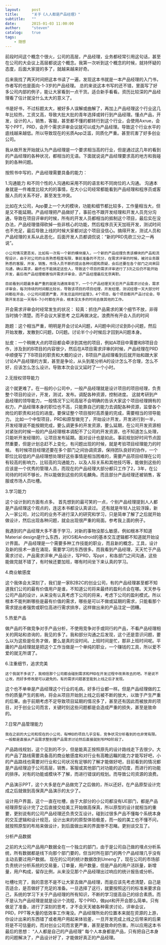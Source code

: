 ```yaml
---
layout:     post
title:      "关于《人人都是产品经理》"
subtitle:   ""
date:       2015-01-03 11:00:00
author:     "steven"
catalog:    true
tags:
    - 随想
---
```


前段时间这个概念个很火，公司的高层，产品经理，业务都经常引用这句话，甚至在公司的大会议上高层都说这个概念。我第一次听到这个概念的时候，就持怀疑的态度，后面大家提的多了，就越来越来好奇。

后来我找了两天时间把这本书读了一遍，发现这本书就是一本产品经理的入门书，作者写的也是面向-1-3岁的产品经理。
总的来说这本书写的还不错，里面写了好多公司内部的例子，能让大家看到一点干货。适合新手看看。资历比较深的产品经理看了估计就没什么太大的意义了。

书是好书，不过标题太大，被好多人误解或曲解了，再加上产品经理这个行业这几年比较热，工资又高，导致大批大批的青年选择或转行到产品经理。懂点产品，开发，设计的人，销售，客服，甚至都不懂的都转行到这个行业，会使用Axrue，会写个PPT，PRD，会开个需求评审会议就可以成为产品经理。导致这个行业水平的底线越来越低。所以导致现在的劣质App泛滥，同质化严重。甚至坑害了好多创业公司。

我从做开发开始就认为产品经理是一个要求相当高的行业，但是通过这几年的看到的产品经理的各种状况，都相当的无语。下面就说说产品经理要求高的地方和我碰到的各种问题。

按照书中写的，产品经理需要具备的能力：

1.沟通能力
   和不同个性的人沟通和采用不同的语言和不同岗位的人沟通。
   沟通本身就是一件难度比较大的的事情，在大小公司经常都能看到产品经理和程序员或客服人员的关系不好，甚至发生冲突。

   比如在大公司，App要上一个大的模块，功能和细节都比较多，工作量相当大，但是又不能延期。产品经理把产品做好了，事前也不跟开发经理和开发人员充分沟通，导致在项目评审的时候，所有的开发人员都相当的抵制这个项目，最后实在没办法，产品经理值得砍掉一些非核心的功能，然后程序员天天加班开发，测试时间也不充足，最后导致上线的时候大家都对这个项目没信心。搞得开发，测试人员和产品经理的关系从此恶化，后面开发人员都调侃说：“新的PRD先砍三分之一再说”。

    小公司情况更恶劣，比如有一次有一个新的模块接入，一个新的产品经理负责该模块的产品和流程设计，由于对公司的业务熟悉程度有限，事前准备的不充分，在需求评审的时候，被对业务跟熟悉的客服，开发，销售，市场人员不断的提出各种问题和质疑，会后还要在各个部门之间来回沟通，确认需求，最终也不能搞定这些人，导致这个项目的需求评审进行了3次之后仍不能开始开发，最后改产品经理都害怕开需求评审会，该产品经理最后无奈离职。

    目前看到问题最多最严重的就是沟通效率低下，一个个产品经理天天召开产品需求讨论会，需求评审会，每次持续的时间都比较长，导致该项目的项目经理，开发经理，测试经理一天大部分时间都在开会。小公司问题更严重，开发总监同时监管3，4个项目，每个项目都开产品讨论会，导致开发总监一天有6-7小时都在开会，根本没太多的时间去做其他的工作。
开会需求评审会时经常发生的状况：
 较真：抓住产品需求的某个细节不放，非得当时搞个清楚。而不会议大家思考  之后再做决定。浪费所有开会人员的时间

跑题：这个相当严重，明明是开会讨论A问题，A问题中间讨论到B小问题，然后开始发散，发散到C问题，D问题。讨论半个小时候后才回到A问题本身。

扯皮：一个稍微大点的项目都会牵涉到其他的项目，例如A项目中需要和B项目合作，涉及到的B项目的内容很少，然后在A项目需求评审的时候，产品经理在PRD中顺便写了下B项目的职责和大概的设计，B项目产品经理看到后就开始和跟大家讨论A产品经理的方案，甚至是争论，从头到尾分析A的设计怎么不合理，怎么不好，应该怎么怎么设计。导致本次会议又延时了一个小时。

2.无授权领导能力

   这个就更难了。在一般的小公司中，一般产品经理就是设计项目的项目经理，负责整个项目的设计，开发，测试，发布。调配各种资源，控制进度。
这就考研到产品经理的领导能力，一般情况下公司高层不会明确的告诉大家这个项目经理拥有的权力，产品经理本身的职位也不高，只能靠自己的能力去调配各种资源，监督各个岗位的职责和对应的进度。要保证整个项目按时高质量的完成，需要相当的领导能力。
比如一个中型项目，PRD和原型做完了，开始设计开发，开发进行到一半，开发经理说不能按期完成，要么调更多的开发资源，要么延期，在公司开发资源相对紧张的时候一般的产品经理根本调配不了公司的开发资源，也不知道怎么处理，只能听开发经理的，让项目发布延期。面对设计也是如此。事前规划好时间节点固然重要，但是计划总赶不上变化，有问题出现的时候，就是考验项目经理能力的时候。
有时候项目经理还要在多个部门之间协调资源，保持团队良好的协作，一个职位比较低的产品经理想处理好这些事情是相当困难的，需要产品项目经理在公司有较高的影响力，比较高的沟通能力，以及人际关系和其他技巧等，能做到这些的应该是一个优秀的管理人员，而现在的产品经理大部分都只工作了2，3年，在公司待的时间不够长，所以能做到这些的凤毛麟角。而且部分产品经理还被销售，客服或市场人员吐槽。

3.学习能力

  这个设计到的方面有点多。
  首先想到的最可笑的一点，个别产品经理提到人人都是产品经理这个观点的，连这本书都没认真读过。
还有就是年轻人比较浮躁，新入一家公司，对公司的业务不进行深入的研究和学习，只是简单了解了之后就开始做设计，然后出现各种问题，就会出现很严重的局面。参考我上面的例子。

我遇到的产品经理大多不善于学习，对新的事物没那么敏感，例如根本不知道Material design是什么东西，对IOS和Android的基本交互逻辑都不知道就开始设计界面。
产品经理是一个需要多种工作技能的职业，而且新的概念，工具，设计及新的技术一直在涌现，需要学习的东西很多。而我看到产品经理，天天忙于产品需求讨论，产品需求评审,产品设计，写PRD，写ppt ，和各部门之间沟通，这些能做完就不错了，有时候还要加班，哪有时间坐下来认真的学习。

4.商业敏感度

   这个我体会太深刻了，我们是一家B2B2C的创业公司，有的产品经理甚至都不知道我们公司的最有价值用户是谁，不知道公司将来最终的盈利点会在哪。天天参与公司产品的设计，从来没有认真考虑下公司的将来，考虑下公司的盈利模式。所以根本不能判断哪些是最有价值的需求，哪些是可以不做或延期的需求，只能看那个需求提出者强势或职位高进行需求排序，这样做出来的产品注定一团糟。

5.热爱产品

   做产品的不做竞争对手产品分析，不使用竞争对手或同行的产品，不看产品经理相关的网站和咨询的，我见的多了。我和部分沟通之后发现，这个还是意识问题，要么以为这些是任务才做，要么是真的没时间。上班时间是忙，那非上班时间呢。平庸的产品经理就是把这个工作当做是一个单纯的职业，一个赚钱的工具，所以爱不爱的就无所谓了。

6.注重细节，追求完美

    这个我就不多说了，我相信那个公司都会碰到需求和PRD在开发过程中改来改去的吧。不是说不让改，而好多修改是可以避免的。有的需求问题甚至能到上线之后才发现。
这个也不单单是产品经理这个行业的毛病，好多行业都一样。但是产品经理做的工作的质量产生的影响，将会从项目开始到上线之后被不断的放大，以致于产生严重的后果。由于前期考虑不足导致项目延期的情况多了，甚至还有因此而被放弃的项目，对于创业公司而言，关键时刻这些问题都是会造成严重的损失，甚至是致命的。

7.日常产品管理能力

    我在之前的大公司和现在的小公司，有MRD的项目几乎没有，竞争状况分析看到的也非常有限。一般都是直接从产品需求整到理产品需求讨论然后直接就到写PRD阶段了。

  产品路线规划，这个见到的不少，但是能真正按照原先的设计路线走下去很少。大的产品了路线需要具备高的商业敏感度和对行业有高瞻远瞩的能力才能写好吧，小的产品路线也需要对行业和公司状况有足够的了解才能做好吧，目前看到的情况都是产品经理迫于公司高层，销售，客服或其他部门对功能的迫切度，而进行的功能的排序。对有的功能或模块不了解，而进行错误的规划。而导致公司资源的浪费。

产品演示PPT，这个大多是在产品做完了之后做的，所以还好。在产品原型设计完成之后就做到高保真产品演示的太少了。

设计用户界面，这个一直在吐槽，由于大部分的小公司都没有UE部门，都是产品经理原型设计完了之后直接交给美工开始做高保真，所以原型的设计就相当的重要，更别说有的公司产品经理还负责交互设计。碰到过很多产品不懂每个系统本身的交互逻辑和设计规范，设计出来的的原型体验极差，而一般的美工也不懂不问，就按照原型的布局来做设计，到后面做出来的界面惨不忍睹。更别谈交互了。

分析产品数据

 之前的大公司产品用户数据全在一个独立的部门，由于是公司自己做的埋点分析系统，所有数据都是线下向那个部门要的，但当时所在部门的两个产品经理几乎没有主动去要过用户数据。
现在的公司的统计数据改到Umeng了，现在公司的市场部负责统计分析系统的交易量，订单量，用户数量，但是产品的用户活跃量，新增量，用户构成，留存比例，从来没见那个产品经理出过响应的统计报告或分析。


吐槽吐完了，我的意思不是不让大家去做产品经理，而是应该先考虑清楚，自己是否适合，是否做好了充足的准备。一旦选择了这行，就要按照这行的标准来要求自己，系统的学习下关于产品经理的所有知识，不断的学习提高自己的综合素质。而不是认为产品经理是就是设计个流程，写个PRD，做ppt和开开会那么简单。只有做足了准备，进行了深刻的思考，才不会天天被各种需求讨论，评审会议，PRD，PPT等大量的低效率工作淹没。产品经理所处的位置本来就在资源的上游，你设计出来的东西错了或者用户用起来体验差，一旦开发完成上线之后带来的后果将是不可估量的，而对创业公司而言更严重，甚至是致命的伤害。所以应用这本书最后的思想：
“人人都是自己的产品经理”
每个人本身都是产品，只有把自己本身的问题解决了，产品设计好了，才能做好真正的产品经理。
